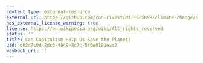 ```yaml
---
content_type: external-resource
external_url: https://github.com/ron-rivest/MIT-6.S898-climate-change/blob/master/resource_files/2019_student_projects/Goodwin_project.pdf
has_external_license_warning: true
license: https://en.wikipedia.org/wiki/All_rights_reserved
status: ''
title: Can Capitalism Help Us Save the Planet?
uid: d02d7c0d-2dc3-4849-8c7c-5f6e8191eac2
wayback_url: ''
---
```

